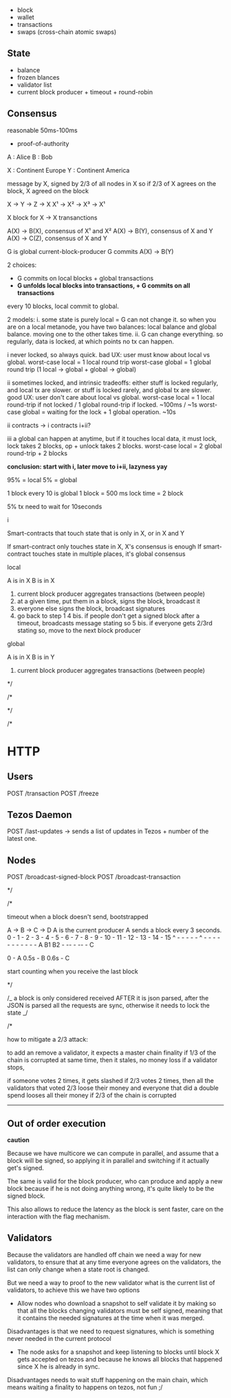 - block
- wallet
- transactions
- swaps (cross-chain atomic swaps)

## State

- balance
- frozen blances
- validator list
- current block producer + timeout + round-robin

## Consensus

reasonable 50ms-100ms

- proof-of-authority

A : Alice
B : Bob

X : Continent Europe
Y : Continent America

message by X, signed by 2/3 of all nodes in X
so if 2/3 of X agrees on the block, X agreed on the block

X -> Y -> Z -> X
X¹ -> X² -> X³ -> X¹

X block for X -> X transanctions

A(X) -> B(X), consensus of X¹ and X²
A(X) -> B(Y), consensus of X and Y
A(X) -> C(Z), consensus of X and Y

G is global current-block-producer
G commits A(X) -> B(Y)

2 choices:

- G commits on local blocks + global transactions
- **G unfolds local blocks into transactions, + G commits on all transactions**

every 10 blocks, local commit to global.

2 models:
i. some state is purely local = G can not change it. so when you are on a local metanode, you have two balances: local balance and global balance. moving one to the other takes time.
ii. G can change everything. so regularly, data is locked, at which points no tx can happen.

i
never locked, so always quick. bad UX: user must know about local vs global.
worst-case local = 1 local round trip
worst-case global = 1 global round trip (1 local -> global + global -> global)

ii
sometimes locked, and intrinsic tradeoffs: either stuff is locked regularly,
and local tx are slower. or stuff is locked rarely, and global tx are slower.
good UX: user don't care about local vs global.
worst-case local = 1 local round-trip if not locked / 1 global round-trip if locked. ~100ms / ~1s
worst-case global = waiting for the lock + 1 global operation. ~10s

ii contracts -> i contracts
i+ii?

iii
a global can happen at anytime, but if it touches local data,
it must lock, lock takes 2 blocks, op + unlock takes 2 blocks.
worst-case local = 2 global round-trip + 2 blocks

**conclusion: start with i, later move to i+ii, lazyness yay**

95% = local
5% = global

1 block every 10 is global
1 block = 500 ms
lock time = 2 block

5% tx need to wait for 10seconds

i

Smart-contracts that touch state that is only in X, or in X and Y

If smart-contract only touches state in X, X's consensus is enough
If smart-contract touches state in multiple places, it's global consensus

local

A is in X
B is in X

1.  current block producer aggregates transactions (between people)
2.  at a given time, put them in a block, signs the block, broadcast it
3.  everyone else signs the block, broadcast signatures
4.  go back to step 1
    4 bis. if people don't get a signed block after a timeout, broadcasts message stating so
    5 bis. if everyone gets 2/3rd stating so, move to the next block producer

global

A is in X
B is in Y

1.  current block producer aggregates transactions (between people)

\*/

/\*

\*/

/\*

# HTTP

## Users

POST /transaction
POST /freeze

## Tezos Daemon

POST /last-updates
-> sends a list of updates in Tezos + number of the latest one.

## Nodes

POST /broadcast-signed-block
POST /broadcast-transaction

\*/

/\*

timeout when a block doesn't send, bootstrapped

A -> B -> C -> D
A is the current producer
A sends a block every 3 seconds.
0 - 1 - 2 - 3 - 4 - 5 - 6 - 7 - 8 - 9 - 10 - 11 - 12 - 13 - 14 - 15
^ - - - - - ^ - - - - - - - - - - - A
B1 B2 - -- - -- - C

0 - A
0.5s - B
0.6s - C

start counting when you receive the last block

\*/

/_
a block is only considered received AFTER it is json parsed,
after the JSON is parsed all the requests are sync,
otherwise it needs to lock the state
_/

/\*

how to mitigate a 2/3 attack:

to add an remove a validator, it expects a master chain finality
if 1/3 of the chain is corrupted at same time, then it stales, no money loss
if a validator stops,

if someone votes 2 times, it gets slashed
if 2/3 votes 2 times, then all the validators that voted 2/3 loose their money and
everyone that did a double spend looses all their money
if 2/3 of the chain is corrupted

---

## Out of order execution

**caution**

Because we have multicore we can compute in parallel, and assume that a block will be signed, so applying it in parallel and switching if it actually get's signed.

The same is valid for the block producer, who can produce and apply a new block because if he is not doing anything wrong, it's quite likely to be the signed block.

This also allows to reduce the latency as the block is sent faster, care on the interaction with the flag mechanism.

## Validators

Because the validators are handled off chain we need a way for new validators, to ensure that at any time everyone agrees on the validators, the list can only change when a state root is changed.

But we need a way to proof to the new validator what is the current list of validators, to achieve this we have two options

- Allow nodes who download a snapshot to self validate it by making so that all the blocks changing validators must be self signed, meaning that it contains the needed signatures at the time when it was merged.

Disadvantages is that we need to request signatures, which is something never needed in the current protocol

- The node asks for a snapshot and keep listening to blocks until block X gets accepted on tezos and because he knows all blocks that happened since X he is already in sync.

Disadvantages needs to wait stuff happening on the main chain, which means waiting a finality to happens on tezos, not fun ;/
